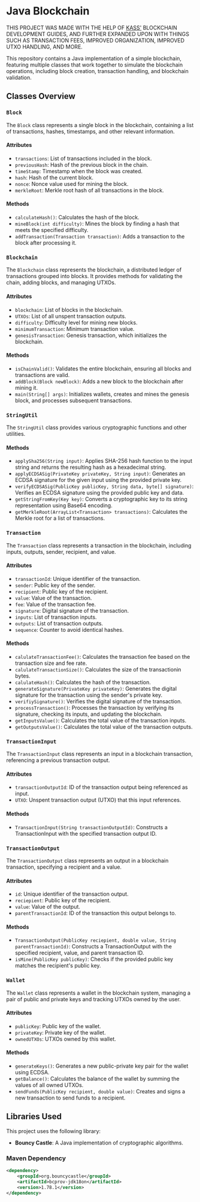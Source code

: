 # Java Blockchain

THIS PROJECT WAS MADE WITH THE HELP OF [KASS'](https://medium.com/@cryptokass) BLOCKCHAIN DEVELOPMENT GUIDES, AND FURTHER EXPANDED UPON WITH THINGS SUCH AS TRANSACTION FEES, IMPROVED ORGANIZATION, IMPROVED UTXO HANDLING, AND MORE.

This repository contains a Java implementation of a simple blockchain, featuring multiple classes that work together to simulate the blockchain operations, including block creation, transaction handling, and blockchain validation.

## Classes Overview

### `Block`

The `Block` class represents a single block in the blockchain, containing a list of transactions, hashes, timestamps, and other relevant information.

#### Attributes
- `transactions`: List of transactions included in the block.
- `previousHash`: Hash of the previous block in the chain.
- `timeStamp`: Timestamp when the block was created.
- `hash`: Hash of the current block.
- `nonce`: Nonce value used for mining the block.
- `merkleRoot`: Merkle root hash of all transactions in the block.

#### Methods
- `calculateHash()`: Calculates the hash of the block.
- `mineBlock(int difficulty)`: Mines the block by finding a hash that meets the specified difficulty.
- `addTransaction(Transaction transaction)`: Adds a transaction to the block after processing it.

### `Blockchain`

The `Blockchain` class represents the blockchain, a distributed ledger of transactions grouped into blocks. It provides methods for validating the chain, adding blocks, and managing UTXOs.

#### Attributes
- `blockchain`: List of blocks in the blockchain.
- `UTXOs`: List of all unspent transaction outputs.
- `difficulty`: Difficulty level for mining new blocks.
- `minimumTransaction`: Minimum transaction value.
- `genesisTransaction`: Genesis transaction, which initializes the blockchain.

#### Methods
- `isChainValid()`: Validates the entire blockchain, ensuring all blocks and transactions are valid.
- `addBlock(Block newBlock)`: Adds a new block to the blockchain after mining it.
- `main(String[] args)`: Initializes wallets, creates and mines the genesis block, and processes subsequent transactions.

### `StringUtil`

The `StringUtil` class provides various cryptographic functions and other utilities.

#### Methods
- `applySha256(String input)`: Applies SHA-256 hash function to the input string and returns the resulting hash as a hexadecimal string.
- `applyECDSASig(PrivateKey privateKey, String input)`: Generates an ECDSA signature for the given input using the provided private key.
- `verifyECDSASig(PublicKey publicKey, String data, byte[] signature)`: Verifies an ECDSA signature using the provided public key and data.
- `getStringFromKey(Key key)`: Converts a cryptographic key to its string representation using Base64 encoding.
- `getMerkleRoot(ArrayList<Transaction> transactions)`: Calculates the Merkle root for a list of transactions.

### `Transaction`

The `Transaction` class represents a transaction in the blockchain, including inputs, outputs, sender, recipient, and value.

#### Attributes
- `transactionId`: Unique identifier of the transaction.
- `sender`: Public key of the sender.
- `recipient`: Public key of the recipient.
- `value`: Value of the transaction.
- `fee`: Value of the transaction fee.
- `signature`: Digital signature of the transaction.
- `inputs`: List of transaction inputs.
- `outputs`: List of transaction outputs.
- `sequence`: Counter to avoid identical hashes.

#### Methods
- `calulateTransactionFee()`: Calculates the transaction fee based on the transaction size and fee rate.
- `calulateTransactionSize()`: Calculates the size of the transactionin bytes.
- `calulateHash()`: Calculates the hash of the transaction.
- `generateSignature(PrivateKey privateKey)`: Generates the digital signature for the transaction using the sender's private key.
- `verifiySignature()`: Verifies the digital signature of the transaction.
- `processTransaction()`: Processes the transaction by verifying its signature, checking its inputs, and updating the blockchain.
- `getInputsValue()`: Calculates the total value of the transaction inputs.
- `getOutputsValue()`: Calculates the total value of the transaction outputs.

### `TransactionInput`

The `TransactionInput` class represents an input in a blockchain transaction, referencing a previous transaction output.

#### Attributes
- `transactionOutputId`: ID of the transaction output being referenced as input.
- `UTXO`: Unspent transaction output (UTXO) that this input references.

#### Methods
- `TransactionInput(String transactionOutputId)`: Constructs a TransactionInput with the specified transaction output ID.

### `TransactionOutput`

The `TransactionOutput` class represents an output in a blockchain transaction, specifying a recipient and a value.

#### Attributes
- `id`: Unique identifier of the transaction output.
- `reciepient`: Public key of the recipient.
- `value`: Value of the output.
- `parentTransactionId`: ID of the transaction this output belongs to.

#### Methods
- `TransactionOutput(PublicKey reciepient, double value, String parentTransactionId)`: Constructs a TransactionOutput with the specified recipient, value, and parent transaction ID.
- `isMine(PublicKey publicKey)`: Checks if the provided public key matches the recipient's public key.

### `Wallet`

The `Wallet` class represents a wallet in the blockchain system, managing a pair of public and private keys and tracking UTXOs owned by the user.

#### Attributes
- `publicKey`: Public key of the wallet.
- `privateKey`: Private key of the wallet.
- `ownedUTXOs`: UTXOs owned by this wallet.

#### Methods
- `generateKeys()`: Generates a new public-private key pair for the wallet using ECDSA.
- `getBalance()`: Calculates the balance of the wallet by summing the values of all owned UTXOs.
- `sendFunds(PublicKey recipient, double value)`: Creates and signs a new transaction to send funds to a recipient.

## Libraries Used

This project uses the following library:

- **Bouncy Castle**: A Java implementation of cryptographic algorithms.

### Maven Dependency

```xml
<dependency>
    <groupId>org.bouncycastle</groupId>
    <artifactId>bcprov-jdk18on</artifactId>
    <version>1.78.1</version>
</dependency>
